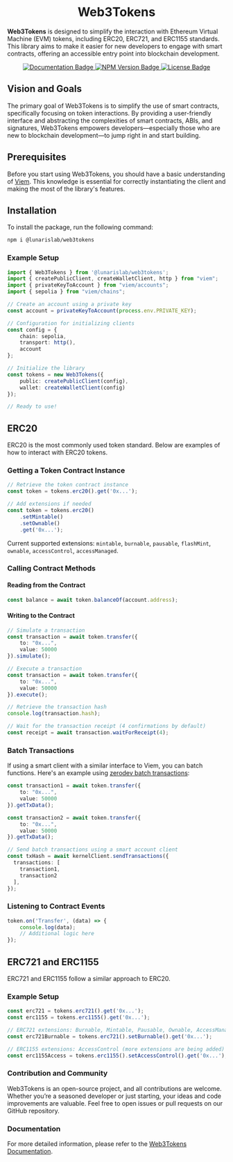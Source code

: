 <h1 align="center">Web3Tokens</h1>
<div align="center">
  <p align="left">
    <strong>Web3Tokens</strong> is designed to simplify the interaction with Ethereum Virtual Machine (EVM) tokens, including ERC20, ERC721, and ERC1155 standards. This library aims to make it easier for new developers to engage with smart contracts, offering an accessible entry point into blockchain development.
  </p>
  <a href="https://lunaris-lab.github.io/web3tokens/docs/intro">
    <img src="https://img.shields.io/badge/docs-available-blue" alt="Documentation Badge">
  </a>
  <a href="https://www.npmjs.com/package/@lunarislab/web3tokens">
    <img src="https://img.shields.io/npm/v/@lunarislab/web3tokens.svg" alt="NPM Version Badge">
  </a>
  <a href="https://github.com/lunaris-lab/web3tokens/blob/main/LICENSE">
    <img src="https://img.shields.io/github/license/lunaris-lab/web3tokens.svg" alt="License Badge">
  </a>
</div>

## Vision and Goals

The primary goal of Web3Tokens is to simplify the use of smart contracts, specifically focusing on token interactions. By providing a user-friendly interface and abstracting the complexities of smart contracts, ABIs, and signatures, Web3Tokens empowers developers—especially those who are new to blockchain development—to jump right in and start building.

## Prerequisites

Before you start using Web3Tokens, you should have a basic understanding of [Viem](https://viem.sh/). This knowledge is essential for correctly instantiating the client and making the most of the library's features.

## Installation

To install the package, run the following command:

```bash
npm i @lunarislab/web3tokens
```

### Example Setup

```typescript
import { Web3Tokens } from '@lunarislab/web3tokens';
import { createPublicClient, createWalletClient, http } from "viem";
import { privateKeyToAccount } from "viem/accounts";
import { sepolia } from "viem/chains";

// Create an account using a private key
const account = privateKeyToAccount(process.env.PRIVATE_KEY);

// Configuration for initializing clients
const config = {
    chain: sepolia,
    transport: http(),
    account
};

// Initialize the library
const tokens = new Web3Tokens({
    public: createPublicClient(config),
    wallet: createWalletClient(config)
});

// Ready to use!
```

## ERC20

ERC20 is the most commonly used token standard. Below are examples of how to interact with ERC20 tokens.

### Getting a Token Contract Instance

```typescript
// Retrieve the token contract instance
const token = tokens.erc20().get('0x...');

// Add extensions if needed
const token = tokens.erc20()
    .setMintable()
    .setOwnable()
    .get('0x...');
```

Current supported extensions: `mintable`, `burnable`, `pausable`, `flashMint`, `ownable`, `accessControl`, `accessManaged`.

### Calling Contract Methods

#### Reading from the Contract

```typescript
const balance = await token.balanceOf(account.address);
```

#### Writing to the Contract

```typescript
// Simulate a transaction
const transaction = await token.transfer({
    to: "0x...",
    value: 50000
}).simulate();

// Execute a transaction
const transaction = await token.transfer({
    to: "0x...",
    value: 50000
}).execute();

// Retrieve the transaction hash
console.log(transaction.hash);

// Wait for the transaction receipt (4 confirmations by default)
const receipt = await transaction.waitForReceipt(4);
```

### Batch Transactions

If using a smart client with a similar interface to Viem, you can batch functions. Here's an example using [zerodev batch transactions](https://docs.zerodev.app/smart-wallet/batching-transactions#sendtransactions):

```typescript
const transaction1 = await token.transfer({
    to: "0x...",
    value: 50000
}).getTxData();

const transaction2 = await token.transfer({
    to: "0x...",
    value: 50000
}).getTxData();

// Send batch transactions using a smart account client
const txHash = await kernelClient.sendTransactions({
  transactions: [
    transaction1,
    transaction2
  ],
});
```

### Listening to Contract Events

```typescript
token.on('Transfer', (data) => {
    console.log(data);
    // Additional logic here
});
```

## ERC721 and ERC1155

ERC721 and ERC1155 follow a similar approach to ERC20.

### Example Setup

```typescript
const erc721 = tokens.erc721().get('0x...');
const erc1155 = tokens.erc1155().get('0x...');

// ERC721 extensions: Burnable, Mintable, Pausable, Ownable, AccessManaged, AccessControl
const erc721Burnable = tokens.erc721().setBurnable().get('0x...');

// ERC1155 extensions: AccessControl (more extensions are being added)
const erc1155Access = tokens.erc1155().setAccessControl().get('0x...');
```

### Contribution and Community

Web3Tokens is an open-source project, and all contributions are welcome. Whether you’re a seasoned developer or just starting, your ideas and code improvements are valuable. Feel free to open issues or pull requests on our GitHub repository.

### Documentation

For more detailed information, please refer to the [Web3Tokens Documentation](https://lunaris-lab.github.io/web3tokens/docs/intro).